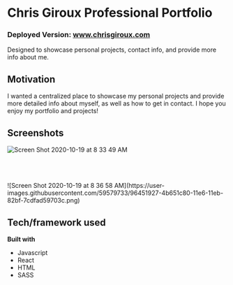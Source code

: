 # Chris Giroux Professional Portfolio

### Deployed Version: www.chrisgiroux.com


Designed to showcase personal projects, contact info, and provide more info about me.

## Motivation

I wanted a centralized place to showcase my personal projects and provide more detailed info about myself, as well as how to get in contact. I hope you enjoy my portfolio and projects!
## Screenshots


![Screen Shot 2020-10-19 at 8 33 49 AM](https://user-images.githubusercontent.com/59579733/96451746-0c36cb80-11e6-11eb-88ea-aeb943ad83c1.png)

<br/>
<br/>
<br/>
![Screen Shot 2020-10-19 at 8 36 58 AM](https://user-images.githubusercontent.com/59579733/96451927-4b651c80-11e6-11eb-82bf-7cdfad59703c.png)


## Tech/framework used


<b>Built with</b>

- Javascript
- React
- HTML
- SASS

